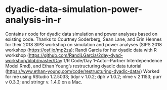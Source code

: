 # dyadic-data-simulation-power-analysis-in-r
Contains r code for dyadic data simulation and power analyses based on existing code. 
Thanks to Courtney Soderberg, Sean Lane, and Erin Hennes for their 2018 SIPS workshop on simulation and power analyses (SIPS 2018 workshop (https://osf.io/mp2za); Randi Garcia for her dyadic data with R workshop (https://github.com/RandiLGarcia/2day-dyad-workshop/blob/master/Day 1/R Code/Day 1-Actor-Partner Interdependence Model.Rmd), and Ethan Young’s restructuring dyadic data tutorial (https://www.ethan-young.com/code/restructuring-dyadic-data/)
Worked for me using RStudio 1.2.5033; tidyr v 1.0.2; dplr v 1.0.2; nlme v 2.1153; purr v 0.3.3; and stringr v. 1.4.0 on a Mac.
